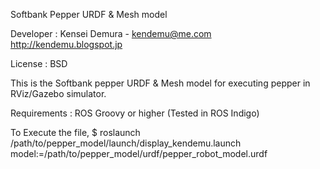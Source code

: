 Softbank Pepper URDF & Mesh model

Developer : Kensei Demura - kendemu@me.com
	    http://kendemu.blogspot.jp
	 
License : BSD

This is the Softbank pepper URDF & Mesh model for executing pepper in RViz/Gazebo simulator.

Requirements : ROS Groovy or higher (Tested in ROS Indigo)

 To Execute the file,
 $ roslaunch /path/to/pepper_model/launch/display_kendemu.launch model:=/path/to/pepper_model/urdf/pepper_robot_model.urdf
